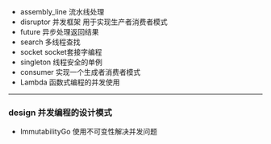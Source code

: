 * assembly_line 流水线处理
* disruptor    并发框架  用于实现生产者消费者模式
* future       异步处理返回结果
* search       多线程查找
* socket       socket套接字编程
* singleton    线程安全的单例
* consumer     实现一个生成者消费者模式
* Lambda       函数式编程的并发使用
----
### design       并发编程的设计模式
* ImmutabilityGo  使用不可变性解决并发问题
